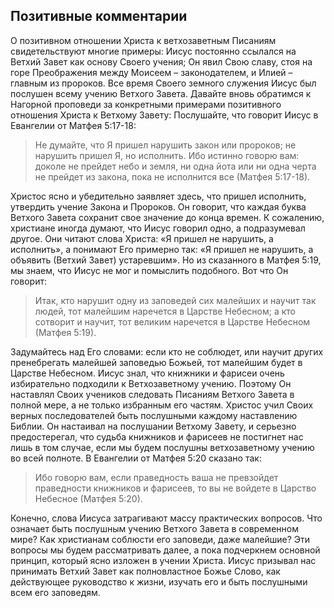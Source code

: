 ## Позитивные комментарии

О позитивном отношении Христа к ветхозаветным Писаниям свидетельствуют многие примеры: Иисус постоянно ссылался на Ветхий Завет как основу Своего учения; Он явил Свою славу, стоя на горе Преображения между Моисеем – законодателем, и Илией – главным из пророков. Все время Своего земного служения Иисус был послушен всему учению Ветхого Завета.
Давайте вновь обратимся к Нагорной проповеди за конкретными примерами позитивного отношения Христа к Ветхому Завету:
Послушайте, что говорит Иисус в Евангелии от Матфея 5:17-18:

> Не думайте, что Я пришел нарушить закон или пророков; не нарушить пришел Я, но исполнить. Ибо истинно говорю вам: доколе не прейдет небо и земля, ни одна йота или ни одна черта не прейдет из закона, пока не исполнится все (Матфея 5:17-18).

Христос ясно и убедительно заявляет здесь, что пришел исполнить, утвердить учение Закона и Пророков. Он говорит, что каждая буква Ветхого Завета сохранит свое значение до конца времен.
К сожалению, христиане иногда думают, что Иисус говорил одно, а подразумевал другое. Они читают слова Христа: «Я пришел не нарушить, а исполнить», а понимают Его примерно так: «Я пришел не нарушить, а объявить (Ветхий Завет) устаревшим». Но из сказанного в Матфея 5:19, мы знаем, что Иисус не мог и помыслить подобного. Вот что Он говорит:

> Итак, кто нарушит одну из заповедей сих малейших и научит так людей, тот малейшим наречется в Царстве Небесном; а кто сотворит и научит, тот великим наречется в Царстве Небесном (Матфея 5:19).

Задумайтесь над Его словами: если кто не соблюдет, или научит других пренебрегать малейшей заповедью Божьей, тот малейшим будет в Царстве Небесном. Иисус знал, что книжники и фарисеи очень избирательно подходили к Ветхозаветному учению. Поэтому Он наставлял Своих учеников следовать Писаниям Ветхого Завета в полной мере, а не только избранным его частям. Христос учил Своих верных последователей быть послушными каждому наставлению Библии. Он настаивал на послушании Ветхому Завету, и серьезно предостерегал, что судьба книжников и фарисеев не постигнет нас лишь в том случае, если мы будем послушны ветхозаветному учению во всей полноте. В Евангелии от Матфея 5:20 сказано так:

> Ибо говорю вам, если праведность ваша не превзойдет праведности книжников и фарисеев, то вы не войдете в Царство Небесное (Матфея 5:20).

Конечно, слова Иисуса затрагивают массу практических вопросов. Что означает быть послушным учению Ветхого Завета в современном мире? Как христианам соблюсти его заповеди, даже малейшие? Эти вопросы мы будем рассматривать далее, а пока подчеркнем основной принцип, который ясно изложен в учении Христа. Иисус призывал нас принимать Ветхий Завет как полновластное Божье Слово, как действующее руководство к жизни, изучать его и быть послушными всем его заповедям.
